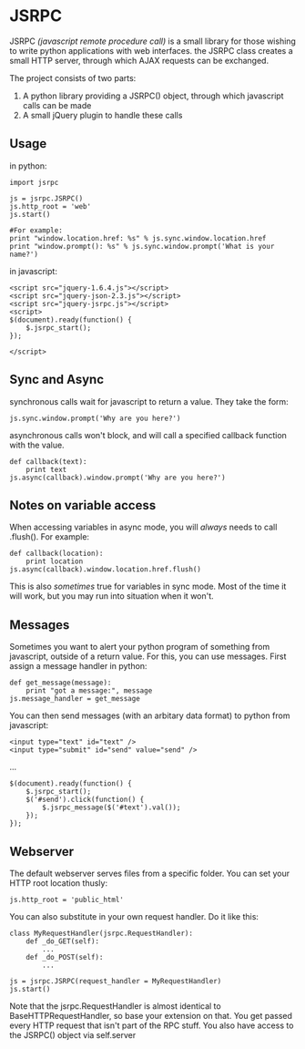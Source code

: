 # JSRPC
JSRPC _(javascript remote procedure call)_ is a small library for those wishing to write python
applications with web interfaces. the JSRPC class creates a small HTTP server, through which AJAX
requests can be exchanged.

The project consists of two parts:

1. A python library providing a JSRPC() object, through which javascript calls can be made
2. A small jQuery plugin to handle these calls

## Usage
in python:

    import jsrpc
    
    js = jsrpc.JSRPC()
    js.http_root = 'web'
    js.start()
    
    #For example:
    print "window.location.href: %s" % js.sync.window.location.href
    print "window.prompt(): %s" % js.sync.window.prompt('What is your name?')

in javascript:

    <script src="jquery-1.6.4.js"></script>
    <script src="jquery-json-2.3.js"></script>
    <script src="jquery-jsrpc.js"></script>
    <script>
    $(document).ready(function() {
        $.jsrpc_start();
    });
    
    </script>

## Sync and Async
synchronous calls wait for javascript to return a value. They take the form:

    js.sync.window.prompt('Why are you here?')

asynchronous calls won't block, and will call a specified callback function with the value.

    def callback(text):
        print text
    js.async(callback).window.prompt('Why are you here?')

## Notes on variable access
When accessing variables in async mode, you will _always_ needs to call .flush(). For example:

    def callback(location):
        print location
    js.async(callback).window.location.href.flush()

This is also _sometimes_ true for variables in sync mode. Most of the time it will work, but you
may run into situation when it won't.

## Messages
Sometimes you want to alert your python program of something from javascript, outside of a return
value. For this, you can use messages. First assign a message handler in python:

    def get_message(message):
        print "got a message:", message
    js.message_handler = get_message

You can then send messages (with an arbitary data format) to python from javascript:

    <input type="text" id="text" />
    <input type="submit" id="send" value="send" />

...

    $(document).ready(function() {
        $.jsrpc_start();
        $('#send').click(function() {
            $.jsrpc_message($('#text').val());
        });
    });

## Webserver
The default webserver serves files from a specific folder. You can set your HTTP root location thusly:

    js.http_root = 'public_html'

You can also substitute in your own request handler. Do it like this:

    class MyRequestHandler(jsrpc.RequestHandler):
        def _do_GET(self):
            ...
        def _do_POST(self):
            ...

    js = jsrpc.JSRPC(request_handler = MyRequestHandler)
    js.start()

Note that the jsrpc.RequestHandler is almost identical to BaseHTTPRequestHandler, so 
base your extension on that. You get passed every HTTP request that isn't part of the RPC stuff.
You also have access to the JSRPC() object via self.server
